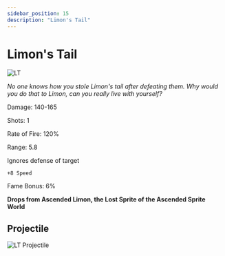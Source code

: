 ```yaml
---
sidebar_position: 15
description: "Limon's Tail"
---
```


# Limon's Tail

![LT](https://vwiki.valorserver.com/api/item/picture/limon's%20tail)

<i>No one knows how you stole Limon's tail after defeating them. Why would you do that to Limon, can you really live with yourself?</i>

Damage: 140-165

Shots: 1

Rate of Fire: 120%

Range: 5.8

Ignores defense of target

    +8 Speed
    
Fame Bonus: 6%

**Drops from Ascended Limon, the Lost Sprite of the Ascended Sprite World**

## Projectile

![LT Projectile](https://cdn.discordapp.com/attachments/1160376179996496013/1170828803535282278/limonstail.gif)
